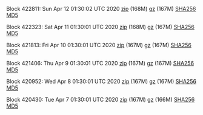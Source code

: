 Block 422811: Sun Apr 12 01:30:02 UTC 2020 [zip](https://files.01coin.io/mainnet/2020-04-12/bootstrap.dat.zip) (168M) [gz](https://files.01coin.io/mainnet/2020-04-12/bootstrap.dat.tar.gz) (167M) [SHA256](https://files.01coin.io/mainnet/2020-04-12/sha256.txt) [MD5](https://files.01coin.io/mainnet/2020-04-12/md5.txt)

Block 422323: Sat Apr 11 01:30:01 UTC 2020 [zip](https://files.01coin.io/mainnet/2020-04-11/bootstrap.dat.zip) (168M) [gz](https://files.01coin.io/mainnet/2020-04-11/bootstrap.dat.tar.gz) (167M) [SHA256](https://files.01coin.io/mainnet/2020-04-11/sha256.txt) [MD5](https://files.01coin.io/mainnet/2020-04-11/md5.txt)

Block 421813: Fri Apr 10 01:30:01 UTC 2020 [zip](https://files.01coin.io/mainnet/2020-04-10/bootstrap.dat.zip) (167M) [gz](https://files.01coin.io/mainnet/2020-04-10/bootstrap.dat.tar.gz) (167M) [SHA256](https://files.01coin.io/mainnet/2020-04-10/sha256.txt) [MD5](https://files.01coin.io/mainnet/2020-04-10/md5.txt)

Block 421406: Thu Apr  9 01:30:01 UTC 2020 [zip](https://files.01coin.io/mainnet/2020-04-09/bootstrap.dat.zip) (167M) [gz](https://files.01coin.io/mainnet/2020-04-09/bootstrap.dat.tar.gz) (167M) [SHA256](https://files.01coin.io/mainnet/2020-04-09/sha256.txt) [MD5](https://files.01coin.io/mainnet/2020-04-09/md5.txt)

Block 420952: Wed Apr  8 01:30:01 UTC 2020 [zip](https://files.01coin.io/mainnet/2020-04-08/bootstrap.dat.zip) (167M) [gz](https://files.01coin.io/mainnet/2020-04-08/bootstrap.dat.tar.gz) (167M) [SHA256](https://files.01coin.io/mainnet/2020-04-08/sha256.txt) [MD5](https://files.01coin.io/mainnet/2020-04-08/md5.txt)

Block 420430: Tue Apr  7 01:30:01 UTC 2020 [zip](https://files.01coin.io/mainnet/2020-04-07/bootstrap.dat.zip) (167M) [gz](https://files.01coin.io/mainnet/2020-04-07/bootstrap.dat.tar.gz) (166M) [SHA256](https://files.01coin.io/mainnet/2020-04-07/sha256.txt) [MD5](https://files.01coin.io/mainnet/2020-04-07/md5.txt)
